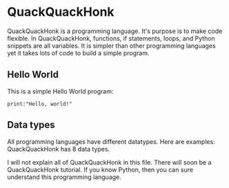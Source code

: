 # QuackQuackHonk
QuackQuackHonk is a programming language. It's purpose is to make code flexible. In QuackQuackHonk, functions, if statements, loops, and Python snippets are all variables. It is simpler than other programming languages yet it takes lots of code to build a simple program.
## Hello World
This is a simple Hello World program:
```
print:"Hello, world!"
```
## Data types
All programming languages have different datatypes. Here are examples:<a/>
QuackQuackHonk has 8 data types.

I will not explain all of QuackQuackHonk in this file. There will soon be a QuackQuackHonk tutorial. If you know Python, then you can sure understand this programming language.
